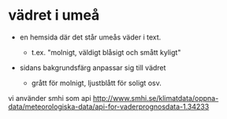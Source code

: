 vädret i umeå
=============

* en hemsida där det står umeås väder i text.
  - t.ex. "molnigt, väldigt blåsigt och smått kyligt"

* sidans bakgrundsfärg anpassar sig till vädret
  - grått för molnigt, ljustblått för soligt osv.

vi använder smhi som api http://www.smhi.se/klimatdata/oppna-data/meteorologiska-data/api-for-vaderprognosdata-1.34233
